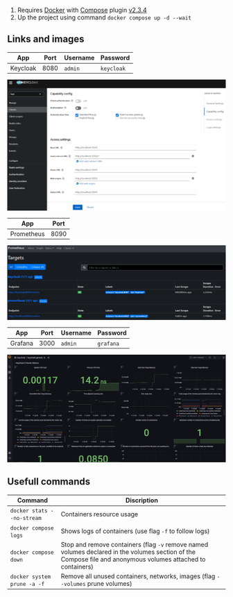 1. Requires [Docker](https://docs.docker.com/engine/install/) with [Compose](https://docs.docker.com/compose/cli-command/) plugin [v2.3.4](https://github.com/docker/compose/releases/tag/v2.3.4)
2. Up the project using command `docker compose up -d --wait`

## Links and images

| App | Port | Username | Password 
|-|-|-|-
| Keycloak | 8080 | `admin` | `keycloak`

![Keycloak Grafana Client in the realm test](./images/keycloak.jpg)

| App | Port 
|-|-
| Prometheus | 8090

![Prometheus Targets](./images/prometheus.jpg)

| App | Port | Username | Password 
|-|-|-|-
| Grafana | 3000 | `admin` | `grafana`

![Grafana Keycloak Dashboard](./images/grafana.png)

## Usefull commands

| Command | Discription
|-|-
| `docker stats --no-stream` | Containers resource usage
| `docker compose logs` | Shows logs of containers (use flag `-f` to follow logs)
| `docker compose down` | Stop and remove containers (flag `-v` remove named volumes declared in the volumes section of the Compose file and anonymous volumes attached to containers)
| `docker system prune -a -f` | Remove all unused containers, networks, images (flag `--volumes` prune volumes)
